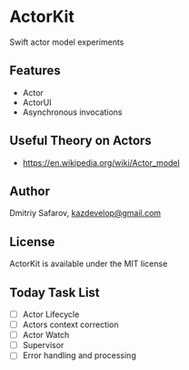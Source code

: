 # ActorKit
Swift actor model experiments

## Features

* Actor
* ActorUI
* Asynchronous invocations

## Useful Theory on Actors

- https://en.wikipedia.org/wiki/Actor_model

## Author

Dmitriy Safarov, kazdevelop@gmail.com

## License

ActorKit is available under the MIT license

## Today Task List

- [ ] Actor Lifecycle
- [ ] Actors context correction
- [ ] Actor Watch
- [ ] Supervisor
- [ ] Error handling and processing
